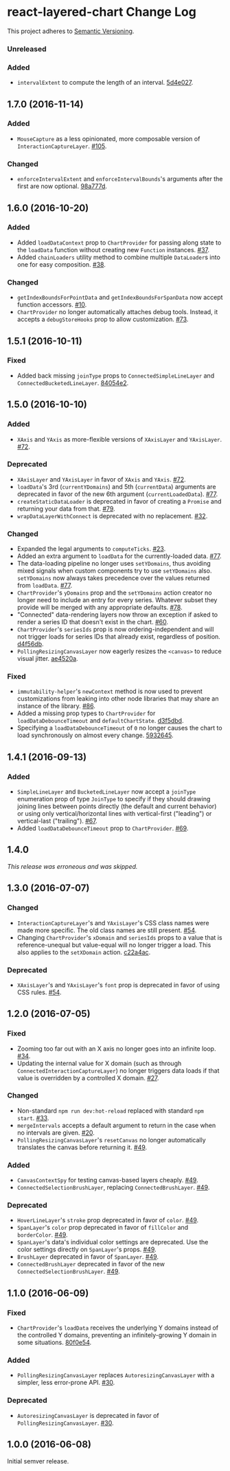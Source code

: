 # react-layered-chart Change Log

This project adheres to [Semantic Versioning](http://semver.org/).

### Unreleased

### Added

- `intervalExtent` to compute the length of an interval. [5d4e027](https://github.com/palantir/react-layered-chart/commit/5d4e02706f2179b4ce587700165c1455e854239e).

## 1.7.0 (2016-11-14)

### Added

- `MouseCapture` as a less opinionated, more composable version of `InteractionCaptureLayer`. [#105](https://github.com/palantir/react-layered-chart/pull/105).

### Changed

- `enforceIntervalExtent` and `enforceIntervalBounds`'s arguments after the first are now optional. [98a777d](https://github.com/palantir/react-layered-chart/commit/98a777dc86e297ea0b0d0966fd8af5f6697572e8).

## 1.6.0 (2016-10-20)

### Added

- Added `loadDataContext` prop to `ChartProvider` for passing along state to the `loadData` function without creating new `Function` instances. [#37](https://github.com/palantir/react-layered-chart/issues/37).
- Added `chainLoaders` utility method to combine multiple `DataLoader`s into one for easy composition. [#38](https://github.com/palantir/react-layered-chart/issues/38).

### Changed

- `getIndexBoundsForPointData` and `getIndexBoundsForSpanData` now accept function accessors. [#10](https://github.com/palantir/react-layered-chart/issues/10).
- `ChartProvider` no longer automatically attaches debug tools. Instead, it accepts a `debugStoreHooks` prop to allow customization. [#73](https://github.com/palantir/react-layered-chart/issues/73).

## 1.5.1 (2016-10-11)

### Fixed

- Added back missing `joinType` props to `ConnectedSimpleLineLayer` and `ConnectedBucketedLineLayer`. [84054e2](https://github.com/palantir/react-layered-chart/commit/84054e2925e5f6694e90fc141e4cdc7b842b1f74).

## 1.5.0 (2016-10-10)

### Added

- `XAxis` and `YAxis` as more-flexible versions of `XAxisLayer` and `YAxisLayer`. [#72](https://github.com/palantir/react-layered-chart/issues/72).

### Deprecated

- `XAxisLayer` and `YAxisLayer` in favor of `XAxis` and `YAxis`. [#72](https://github.com/palantir/react-layered-chart/issues/72).
- `loadData`'s 3rd (`currentYDomains`) and 5th (`currentData`) arguments are deprecated in favor of the new 6th argument (`currentLoadedData`). [#77](https://github.com/palantir/react-layered-chart/pull/77).
- `createStaticDataLoader` is deprecated in favor of creating a `Promise` and returning your data from that. [#79](https://github.com/palantir/react-layered-chart/issues/79).
- `wrapDataLayerWithConnect` is deprecated with no replacement. [#32](https://github.com/palantir/react-layered-chart/issues/32).

### Changed

- Expanded the legal arguments to `computeTicks`. [#23](https://github.com/palantir/react-layered-chart/pull/23).
- Added an extra argument to `loadData` for the currently-loaded data. [#77](https://github.com/palantir/react-layered-chart/issues/77).
- The data-loading pipeline no longer uses `setYDomains`, thus avoiding mixed signals when custom components try to use `setYDomains` also. `setYDomains` now always takes precedence over the values returned from `loadData`. [#77](https://github.com/palantir/react-layered-chart/issues/77).
- `ChartProvider`'s `yDomains` prop and the `setYDomains` action creator no longer need to include an entry for every series. Whatever subset they provide will be merged with any appropriate defaults. [#78](https://github.com/palantir/react-layered-chart/issues/78).
- "Connected" data-rendering layers now throw an exception if asked to render a series ID that doesn't exist in the chart. [#60](https://github.com/palantir/react-layered-chart/issues/60).
- `ChartProvider`'s `seriesIds` prop is now ordering-independent and will not trigger loads for series IDs that already exist, regardless of position. [d4f56db](https://github.com/palantir/react-layered-chart/commit/d4f56dbfe1588fbbe7f3a66838b047089deed3fb).
- `PollingResizingCanvasLayer` now eagerly resizes the `<canvas>` to reduce visual jitter. [ae4520a](https://github.com/palantir/react-layered-chart/commit/ae4520a70153765ace918a6b1527017321184b83).

### Fixed

- `immutability-helper`'s `newContext` method is now used to prevent customizations from leaking into other node libraries that may share an instance of the library. [#86](https://github.com/palantir/react-layered-chart/issues/86).
- Added a missing prop types to `ChartProvider` for `loadDataDebounceTimeout` and `defaultChartState`. [d3f5dbd](https://github.com/palantir/react-layered-chart/commit/d3f5dbd7ac72d7e0434c9ffe69ddce6314d7d9ab).
- Specifying a `loadDataDebounceTimeout` of `0` no longer causes the chart to load synchronously on almost every change. [5932645](https://github.com/palantir/react-layered-chart/commit/593264570832db682d9c41162b90881126276bf5).

## 1.4.1 (2016-09-13)

### Added

- `SimpleLineLayer` and `BucketedLineLayer` now accept a `joinType` enumeration prop of type `JoinType` to specify if they should drawing joining lines between points directly (the default and current behavior) or using only vertical/horizontal lines with vertical-first ("leading") or vertical-last ("trailing"). [#67](https://github.com/palantir/react-layered-chart/issues/67).
- Added `loadDataDebounceTimeout` prop to `ChartProvider`. [#69](https://github.com/palantir/react-layered-chart/issues/69).

## 1.4.0

*This release was erroneous and was skipped.*

## 1.3.0 (2016-07-07)

### Changed

- `InteractionCaptureLayer`'s and `YAxisLayer`'s CSS class names were made more specific. The old class names are still present. [#54](https://github.com/palantir/react-layered-chart/issues/54).
- Changing `ChartProvider`'s `xDomain` and `seriesIds` props to a value that is reference-unequal but value-equal will no longer trigger a load. This also applies to the `setXDomain` action. [c22a4ac](https://github.com/palantir/react-layered-chart/commit/c22a4accee79a20727f6d37ad473906f47b2f3db).

### Deprecated

- `XAxisLayer`'s and `YAxisLayer`'s `font` prop is deprecated in favor of using CSS rules. [#54](https://github.com/palantir/react-layered-chart/issues/54).

## 1.2.0 (2016-07-05)

### Fixed

- Zooming too far out with an X axis no longer goes into an infinite loop. [#34](https://github.com/palantir/react-layered-chart/issues/34).
- Updating the internal value for X domain (such as through `ConnectedInteractionCaptureLayer`) no longer triggers data loads if that value is overridden by a controlled X domain. [#27](https://github.com/palantir/react-layered-chart/issues/27).

### Changed

- Non-standard `npm run dev:hot-reload` replaced with standard `npm start`. [#33](https://github.com/palantir/react-layered-chart/pull/33).
- `mergeIntervals` accepts a default argument to return in the case when no intervals are given. [#20](https://github.com/palantir/react-layered-chart/issues/20).
- `PollingResizingCanvasLayer`'s `resetCanvas` no longer automatically translates the canvas before returning it. [#49](https://github.com/palantir/react-layered-chart/issues/49).

### Added

- `CanvasContextSpy` for testing canvas-based layers cheaply. [#49](https://github.com/palantir/react-layered-chart/issues/49).
- `ConnectedSelectionBrushLayer`, replacing `ConnectedBrushLayer`. [#49](https://github.com/palantir/react-layered-chart/issues/49).

### Deprecated

- `HoverLineLayer`'s `stroke` prop deprecated in favor of `color`. [#49](https://github.com/palantir/react-layered-chart/issues/49).
- `SpanLayer`'s `color` prop deprecated in favor of `fillColor` and `borderColor`. [#49](https://github.com/palantir/react-layered-chart/issues/49).
- `SpanLayer`'s data's individual color settings are deprecated. Use the color settings directly on `SpanLayer`'s props. [#49](https://github.com/palantir/react-layered-chart/issues/49).
- `BrushLayer` deprecated in favor of `SpanLayer`. [#49](https://github.com/palantir/react-layered-chart/issues/49).
- `ConnectedBrushLayer` deprecated in favor of the new `ConnectedSelectionBrushLayer`. [#49](https://github.com/palantir/react-layered-chart/issues/49).

## 1.1.0 (2016-06-09)

### Fixed

- `ChartProvider`'s `loadData` receives the underlying Y domains instead of the controlled Y domains, preventing an infinitely-growing Y domain in some situations. [80f0e54](https://github.com/palantir/react-layered-chart/commit/80f0e54e90083b54b8ac41a74940374794005152).

### Added

- `PollingResizingCanvasLayer` replaces `AutoresizingCanvasLayer` with a simpler, less error-prone API. [#30](https://github.com/palantir/react-layered-chart/pull/30).

### Deprecated

- `AutoresizingCanvasLayer` is deprecated in favor of `PollingResizingCanvasLayer`. [#30](https://github.com/palantir/react-layered-chart/pull/30).

## 1.0.0 (2016-06-08)

Initial semver release.
